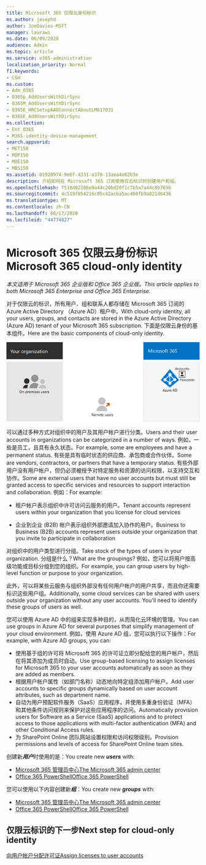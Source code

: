```yaml
---
title: Microsoft 365 仅限云身份标识
ms.author: josephd
author: JoeDavies-MSFT
manager: laurawi
ms.date: 06/09/2020
audience: Admin
ms.topic: article
ms.service: o365-administration
localization_priority: Normal
f1.keywords:
- CSH
ms.custom:
- Adm_O365
- O365p_AddUsersWithDirSync
- O365M_AddUsersWithDirSync
- O365E_HRCSetupAADConnectAboutLM617031
- O365E_AddUsersWithDirSync
ms.collection:
- Ent_O365
- M365-identity-device-management
search.appverid:
- MET150
- MOP150
- MOE150
- MBS150
ms.assetid: 01920974-9e6f-4331-a370-13aea4e82b3e
description: 介绍如何在 Microsoft 365 订阅使用仅云标识时创建用户和组。
ms.openlocfilehash: f510d82186e9a44c20bd20f1c7b5a7a44c8b765b
ms.sourcegitcommit: 4c519f054216c05c42acba5ac460fb9a821d6436
ms.translationtype: MT
ms.contentlocale: zh-CN
ms.lasthandoff: 06/17/2020
ms.locfileid: "44774827"
---
```

# <a name="microsoft-365-cloud-only-identity"></a><span data-ttu-id="cbfb5-103">Microsoft 365 仅限云身份标识</span><span class="sxs-lookup"><span data-stu-id="cbfb5-103">Microsoft 365 cloud-only identity</span></span>

<span data-ttu-id="cbfb5-104">*本文适用于 Microsoft 365 企业版和 Office 365 企业版。*</span><span class="sxs-lookup"><span data-stu-id="cbfb5-104">*This article applies to both Microsoft 365 Enterprise and Office 365 Enterprise.*</span></span>

<span data-ttu-id="cbfb5-105">对于仅限云的标识，所有用户、组和联系人都存储在 Microsoft 365 订阅的 Azure Active Directory （Azure AD）租户中。</span><span class="sxs-lookup"><span data-stu-id="cbfb5-105">With cloud-only identity, all your users, groups, and contacts are stored in the Azure Active Directory (Azure AD) tenant of your Microsoft 365 subscription.</span></span> <span data-ttu-id="cbfb5-106">下面是仅限云身份的基本组件。</span><span class="sxs-lookup"><span data-stu-id="cbfb5-106">Here are the basic components of cloud-only identity.</span></span>
 
![仅限云标识的基本组件](./media/about-office-365-identity/cloud-only-identity.png)

<span data-ttu-id="cbfb5-108">可以通过多种方式对组织中的用户及其用户帐户进行分类。</span><span class="sxs-lookup"><span data-stu-id="cbfb5-108">Users and their user accounts in organizations can be categorized in a number of ways.</span></span> <span data-ttu-id="cbfb5-109">例如，一些是员工，且具有永久状态。</span><span class="sxs-lookup"><span data-stu-id="cbfb5-109">For example, some are employees and have a permanent status.</span></span> <span data-ttu-id="cbfb5-110">有些是具有临时状态的供应商、承包商或合作伙伴。</span><span class="sxs-lookup"><span data-stu-id="cbfb5-110">Some are vendors, contractors, or partners that have a temporary status.</span></span> <span data-ttu-id="cbfb5-111">有些外部用户没有用户帐户，但仍必须被授予对特定服务和资源的访问权限，以支持交互和协作。</span><span class="sxs-lookup"><span data-stu-id="cbfb5-111">Some are external users that have no user accounts but must still be granted access to specific services and resources to support interaction and collaboration.</span></span> <span data-ttu-id="cbfb5-112">例如：</span><span class="sxs-lookup"><span data-stu-id="cbfb5-112">For example:</span></span>

- <span data-ttu-id="cbfb5-113">租户帐户表示组织中许可访问云服务的用户。</span><span class="sxs-lookup"><span data-stu-id="cbfb5-113">Tenant accounts represent users within your organization that you license for cloud services</span></span>

- <span data-ttu-id="cbfb5-114">企业到企业 (B2B) 帐户表示组织外部邀请加入协作的用户。</span><span class="sxs-lookup"><span data-stu-id="cbfb5-114">Business to Business (B2B) accounts represent users outside your organization that you invite to participate in collaboration</span></span>

<span data-ttu-id="cbfb5-115">对组织中的用户类型进行分组。</span><span class="sxs-lookup"><span data-stu-id="cbfb5-115">Take stock of the types of users in your organization.</span></span> <span data-ttu-id="cbfb5-116">分组是什么？</span><span class="sxs-lookup"><span data-stu-id="cbfb5-116">What are the groupings?</span></span> <span data-ttu-id="cbfb5-117">例如，您可以将用户按高级功能或目标分组到您的组织。</span><span class="sxs-lookup"><span data-stu-id="cbfb5-117">For example, you can group users by high-level function or purpose to your organization.</span></span>

<span data-ttu-id="cbfb5-p104">此外，可以将某些云服务与组织外部没有任何用户帐户的用户共享，而且你还需要标识这些用户组。</span><span class="sxs-lookup"><span data-stu-id="cbfb5-p104">Additionally, some cloud services can be shared with users outside your organization without any user accounts. You'll need to identify these groups of users as well.</span></span>

<span data-ttu-id="cbfb5-120">您可以使用 Azure AD 中的组来实现多种目的，从而简化云环境的管理。</span><span class="sxs-lookup"><span data-stu-id="cbfb5-120">You can use groups in Azure AD for several purposes that simplify management of your cloud environment.</span></span> <span data-ttu-id="cbfb5-121">例如，使用 Azure AD 组，您可以执行以下操作：</span><span class="sxs-lookup"><span data-stu-id="cbfb5-121">For example, with Azure AD groups, you can:</span></span>

- <span data-ttu-id="cbfb5-122">使用基于组的许可将 Microsoft 365 的许可证立即分配给您的用户帐户，然后在将其添加为成员时自动。</span><span class="sxs-lookup"><span data-stu-id="cbfb5-122">Use group-based licensing to assign licenses for Microsoft 365 to your user accounts automatically as soon as they are added as members.</span></span>
- <span data-ttu-id="cbfb5-123">根据用户帐户属性（如部门名称）动态地向特定组添加用户帐户。</span><span class="sxs-lookup"><span data-stu-id="cbfb5-123">Add user accounts to specific groups dynamically based on user account attributes, such as department name.</span></span>
- <span data-ttu-id="cbfb5-124">自动为用户预配软件服务（SaaS）应用程序，并使用多重身份验证（MFA）和其他条件访问规则来保护对这些应用程序的访问。</span><span class="sxs-lookup"><span data-stu-id="cbfb5-124">Automatically provision users for Software as a Service (SaaS) applications and to protect access to those applications with multi-factor authentication (MFA) and other Conditional Access rules.</span></span>
- <span data-ttu-id="cbfb5-125">为 SharePoint Online 团队网站设置权限和访问权限级别。</span><span class="sxs-lookup"><span data-stu-id="cbfb5-125">Provision permissions and levels of access for SharePoint Online team sites.</span></span>

<span data-ttu-id="cbfb5-126">创建新***用户***时使用的是：</span><span class="sxs-lookup"><span data-stu-id="cbfb5-126">You create new ***users*** with:</span></span>

- [<span data-ttu-id="cbfb5-127">Microsoft 365 管理员中心</span><span class="sxs-lookup"><span data-stu-id="cbfb5-127">The Microsoft 365 admin center</span></span>](https://docs.microsoft.com/office365/admin/add-users/add-users)
- [<span data-ttu-id="cbfb5-128">Office 365 PowerShell</span><span class="sxs-lookup"><span data-stu-id="cbfb5-128">Office 365 PowerShell</span></span>](https://docs.microsoft.com/office365/enterprise/powershell/create-user-accounts-with-office-365-powershell)

<span data-ttu-id="cbfb5-129">您可以使用以下内容创建新***组***：</span><span class="sxs-lookup"><span data-stu-id="cbfb5-129">You create new ***groups*** with:</span></span>

- [<span data-ttu-id="cbfb5-130">Microsoft 365 管理员中心</span><span class="sxs-lookup"><span data-stu-id="cbfb5-130">The Microsoft 365 admin center</span></span>](https://docs.microsoft.com/office365/admin/create-groups/create-groups)
- [<span data-ttu-id="cbfb5-131">Office 365 PowerShell</span><span class="sxs-lookup"><span data-stu-id="cbfb5-131">Office 365 PowerShell</span></span>](https://docs.microsoft.com/office365/enterprise/powershell/manage-office-365-groups-with-powershell)


## <a name="next-step-for-cloud-only-identity"></a><span data-ttu-id="cbfb5-132">仅限云标识的下一步</span><span class="sxs-lookup"><span data-stu-id="cbfb5-132">Next step for cloud-only identity</span></span>

[<span data-ttu-id="cbfb5-133">向用户帐户分配许可证</span><span class="sxs-lookup"><span data-stu-id="cbfb5-133">Assign licenses to user accounts</span></span>](assign-licenses-to-user-accounts.md)
